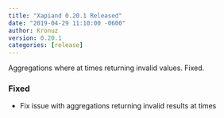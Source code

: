 ```yaml
---
title: "Xapiand 0.20.1 Released"
date: "2019-04-29 11:10:00 -0600"
author: Kronuz
version: 0.20.1
categories: [release]
---
```


Aggregations where at times returning invalid values. Fixed.


### Fixed
- Fix issue with aggregations returning invalid results at times
